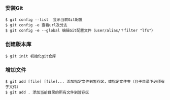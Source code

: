 ### 安装Git

```
$ git config --list  显示当前Git配置
$ git config -e 查看url及分支
$ git config -e --global 编辑Git配置文件（user/alias/？filter "lfs"）
```
### 创建版本库

```
$ git init 初始化git仓库
```
### 增加文件

```
$ git add [file] [file]... 添加指定文件到暂存区，或指定文件夹（且子目录下必须有子文件）
$ git add . 添加当前目录的所有文件到暂存区
```
